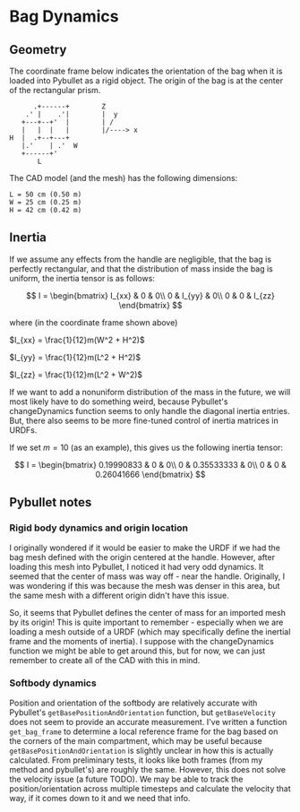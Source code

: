 # Bag Dynamics

## Geometry

The coordinate frame below indicates the orientation of the bag when it is loaded into Pybullet as a rigid object. The origin of the bag is at the center of the rectangular prism. 

```
      .+------+        Z
    .' |    .'|        |  y
   +---+--+'  |        | / 
   |   |  |   |        |/----> x
H  |  .+--+---+        
   |.'    | .'  W
   +------+'
       L
```

The CAD model (and the mesh) has the following dimensions:

```
L = 50 cm (0.50 m)
W = 25 cm (0.25 m)
H = 42 cm (0.42 m)
```

## Inertia

If we assume any effects from the handle are negligible, that the bag is perfectly rectangular, and that the distribution of mass inside the bag is uniform, the inertia tensor is as follows:

$$
I =
\begin{bmatrix}
I_{xx} & 0 & 0\\
0 & I_{yy} & 0\\
0 & 0 & I_{zz}
\end{bmatrix}
$$

where (in the coordinate frame shown above)

$I_{xx} = \frac{1}{12}m(W^2 + H^2)$

$I_{yy} = \frac{1}{12}m(L^2 + H^2)$

$I_{zz} = \frac{1}{12}m(L^2 + W^2)$

If we want to add a nonuniform distribution of the mass in the future, we will most likely have to do something weird, because Pybullet's changeDynamics function seems to only handle the diagonal inertia entries. But, there also seems to be more fine-tuned control of inertia matrices in URDFs.

If we set $m = 10$ (as an example), this gives us the following inertia tensor:

$$
I =
\begin{bmatrix}
0.19990833 & 0 & 0\\
0 & 0.35533333 & 0\\
0 & 0 & 0.26041666
\end{bmatrix}
$$

## Pybullet notes

### Rigid body dynamics and origin location

I originally wondered if it would be easier to make the URDF if we had the bag mesh defined with the origin centered at the handle. However, after loading this mesh into Pybullet, I noticed it had very odd dynamics. It seemed that the center of mass was way off - near the handle. Originally, I was wondering if this was because the mesh was denser in this area, but the same mesh with a different origin didn't have this issue. 

So, it seems that Pybullet defines the center of mass for an imported mesh by its origin! This is quite important to remember - especially when we are loading a mesh outside of a URDF (which may specifically define the inertial frame and the moments of inertia). I suppose with the changeDynamics function we might be able to get around this, but for now, we can just remember to create all of the CAD with this in mind. 

### Softbody dynamics

Position and orientation of the softbody are relatively accurate with Pybullet's `getBasePositionAndOrientation` function, but `getBaseVelocity` does not seem to provide an accurate measurement. I've written a function `get_bag_frame` to determine a local reference frame for the bag based on the corners of the main compartment, which may be useful because `getBasePositionAndOrientation` is slightly unclear in how this is actually calculated. From preliminary tests, it looks like both frames (from my method and pybullet's) are roughly the same. However, this does not solve the velocity issue (a future TODO). We may be able to track the position/orientation across multiple timesteps and calculate the velocity that way, if it comes down to it and we need that info.
